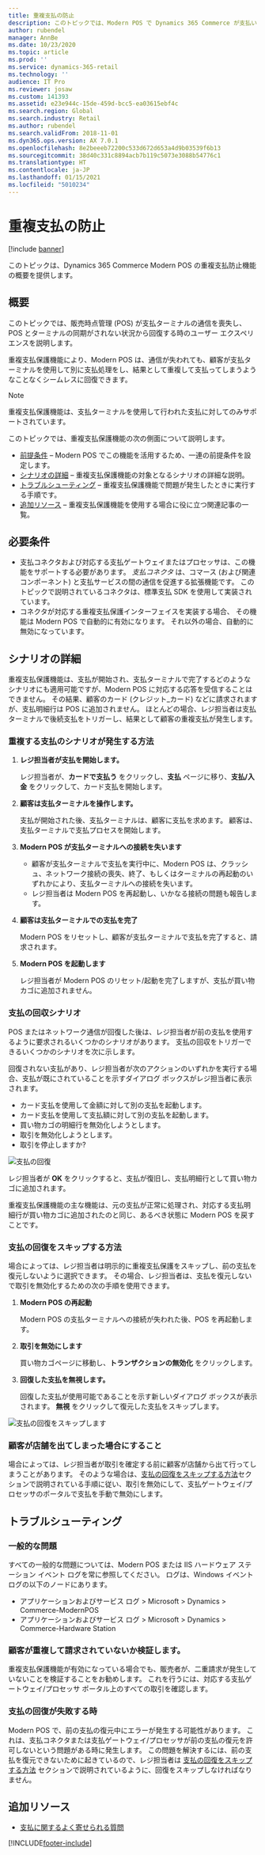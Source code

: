 ```yaml
---
title: 重複支払の防止
description: このトピックでは、Modern POS で Dynamics 365 Commerce が支払いの重複を防ぐ方法について説明します。
author: rubendel
manager: AnnBe
ms.date: 10/23/2020
ms.topic: article
ms.prod: ''
ms.service: dynamics-365-retail
ms.technology: ''
audience: IT Pro
ms.reviewer: josaw
ms.custom: 141393
ms.assetid: e23e944c-15de-459d-bcc5-ea03615ebf4c
ms.search.region: Global
ms.search.industry: Retail
ms.author: rubendel
ms.search.validFrom: 2018-11-01
ms.dyn365.ops.version: AX 7.0.1
ms.openlocfilehash: 8e2beeeb72200c533d672d653a4d9b03539f6b13
ms.sourcegitcommit: 38d40c331c8894acb7b119c5073e3088b54776c1
ms.translationtype: HT
ms.contentlocale: ja-JP
ms.lasthandoff: 01/15/2021
ms.locfileid: "5010234"
---
```

# <a name="duplicate-payments-prevention"></a>重複支払の防止

[!include [banner](includes/banner.md)]

このトピックは、Dynamics 365 Commerce Modern POS の重複支払防止機能の概要を提供します。

## <a name="overview"></a>概要

このトピックでは、販売時点管理 (POS) が支払ターミナルの通信を喪失し、POS とターミナルの同期がされない状況から回復する時のユーザー エクスペリエンスを説明します。

重複支払保護機能により、Modern POS は、通信が失われても、顧客が支払ターミナルを使用して別に支払処理をし、結果として重複して支払ってしまうようなことなくシームレスに回復できます。

> [!NOTE]
> 重複支払保護機能は、支払ターミナルを使用して行われた支払に対してのみサポートされています。

このトピックでは、重複支払保護機能の次の側面について説明します。

- [前提条件](#prerequisites) – Modern POS でこの機能を活用するため、一連の前提条件を設定します。
- [シナリオの詳細](#scenario-details) – 重複支払保護機能の対象となるシナリオの詳細な説明。
- [トラブルシューティング](#troubleshooting) – 重複支払保護機能で問題が発生したときに実行する手順です。
- [追加リソース](#additional-resources) – 重複支払保護機能を使用する場合に役に立つ関連記事の一覧。

## <a name="prerequisites"></a>必要条件

- 支払コネクタおよび対応する支払ゲートウェイまたはプロセッサは、この機能をサポートする必要があります。 *支払コネクタ* は、コマース (および関連コンポーネント) と支払サービスの間の通信を促進する拡張機能です。 このトピックで説明されているコネクタは、標準支払 SDK を使用して実装されています。
- コネクタが対応する重複支払保護インターフェイスを実装する場合、 その機能は Modern POS で自動的に有効になります。 それ以外の場合、自動的に無効になっています。

<!---
The [Implement Duplicate Payment Protection](TODO) article describes in detail how to implement support for the duplicate payment protection feature for a given payment connector.
The [Dynamics 365 Payment Connector for Adyen](TODO) has built in support for the duplicate payment protection feature.
-->

## <a name="scenario-details"></a>シナリオの詳細

重複支払保護機能は、支払が開始され、支払ターミナルで完了するどのようなシナリオにも適用可能ですが、Modern POS に対応する応答を受信することはできません。 その結果、顧客のカード (クレジット_カード) などに請求されますが、支払明細行は POS に追加されません。 ほとんどの場合、レジ担当者は支払ターミナルで後続支払をトリガーし、結果として顧客の重複支払が発生します。

### <a name="how-duplicate-payments-scenarios-are-triggered"></a>重複する支払のシナリオが発生する方法

1. **レジ担当者が支払を開始します。**

    レジ担当者が、**カードで支払う** をクリックし、**支払** ページに移り、**支払/入金** をクリックして、カード支払を開始します。

2. **顧客は支払ターミナルを操作します。**

    支払が開始された後、支払ターミナルは、顧客に支払を求めます。 顧客は、支払ターミナルで支払プロセスを開始します。 

3. **Modern POS が支払ターミナルへの接続を失います**

    - 顧客が支払ターミナルで支払を実行中に、Modern POS は、クラッシュ、ネットワーク接続の喪失、終了、もしくはターミナルの再起動のいずれかにより、支払ターミナルへの接続を失います。
    - レジ担当者は Modern POS を再起動し、いかなる接続の問題も報告します。

4. **顧客は支払ターミナルでの支払を完了**

    Modern POS をリセットし、顧客が支払ターミナルで支払を完了すると、請求されます。

5. **Modern POS を起動します**

    レジ担当者が Modern POS のリセット/起動を完了しますが、支払が買い物カゴに追加されません。

### <a name="payment-recovery-scenarios"></a>支払の回収シナリオ

POS またはネットワーク通信が回復した後は、レジ担当者が前の支払を使用するように要求されるいくつかのシナリオがあります。 支払の回収をトリガーできるいくつかのシナリオを次に示します。

回復されない支払があり、レジ担当者が次のアクションのいずれかを実行する場合、支払が既にされていることを示すダイアログ ボックスがレジ担当者に表示されます。

- カード支払を使用して金額に対して別の支払を起動します。
- カード支払を使用して支払額に対して別の支払を起動します。
- 買い物カゴの明細行を無効化しようとします。
- 取引を無効化しようとします。
- 取引を停止しますか?

![支払の回復](media/Payments/Duplicate-Payment-Protection/Recover-Payment.png)

レジ担当者が **OK** をクリックすると、支払が復旧し、支払明細行として買い物カゴに追加されます。

重複支払保護機能の主な機能は、元の支払が正常に処理され、対応する支払明細行が買い物カゴに追加されたのと同じ、あるべき状態に Modern POS を戻すことです。

### <a name="how-to-skip-payment-recovery"></a>支払の回復をスキップする方法

場合によっては、レジ担当者は明示的に重複支払保護をスキップし、前の支払を復元しないように選択できます。 その場合、レジ担当者は、支払を復元しないで取引を無効化するための次の手順を使用できます。

1. **Modern POS の再起動**

    Modern POS の支払ターミナルへの接続が失われた後、POS を再起動します。

2. **取引を無効にします**

    買い物カゴページに移動し、**トランザクションの無効化** をクリックします。

3. **回復した支払を無視します。**

    回復した支払が使用可能であることを示す新しいダイアログ ボックスが表示されます。 **無視** をクリックして復元した支払をスキップします。

![支払の回復をスキップします](media/Payments/Duplicate-Payment-Protection/Void-Transaction.png)

### <a name="what-to-do-if-the-customer-leaves-the-store"></a>顧客が店舗を出てしまった場合にすること

場合によっては、レジ担当者が取引を確定する前に顧客が店舗から出て行ってしまうことがあります。 そのような場合は、[支払の回復をスキップする方法](#how-to-skip-payment-recovery)セクションで説明されている手順に従い、取引を無効にして、支払ゲートウェイ/プロセッサのポータルで支払を手動で無効にします。

## <a name="troubleshooting"></a>トラブルシューティング

### <a name="general-issues"></a>一般的な問題

すべての一般的な問題については、Modern POS または IIS ハードウェア ステーション イベント ログを常に参照してください。 ログは、Windows イベント ログの以下のノードにあります。

- アプリケーションおよびサービス ログ \> Microsoft \> Dynamics \> Commerce-ModernPOS
- アプリケーションおよびサービス ログ \> Microsoft \> Dynamics \> Commerce-Hardware Station

### <a name="validate-that-the-customer-is-not-double-charged"></a>顧客が重複して請求されていないか検証します。

重複支払保護機能が有効になっている場合でも、販売者が、二重請求が発生していないことを検証することをお勧めします。 これを行うには、対応する支払ゲートウェイ/プロセッサ ポータル上のすべての取引を確認します。

### <a name="payment-recovery-fails"></a>支払の回復が失敗する時

Modern POS で、前の支払の復元中にエラーが発生する可能性があります。 これは、支払コネクタまたは支払ゲートウェイ/プロセッサが前の支払の復元を許可しないという問題がある時に発生します。 この問題を解決するには、前の支払を復元できないために起きているので、レジ担当者は [支払の回復をスキップする方法](#how-to-skip-payment-recovery) セクションで説明されているように、回復をスキップしなければなりません。

## <a name="additional-resources"></a>追加リソース

- [支払に関するよく寄せられる質問](https://docs.microsoft.com/dynamics365/unified-operations/retail/dev-itpro/payments-retail)


[!INCLUDE[footer-include](../includes/footer-banner.md)]